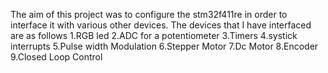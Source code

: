 The aim of this project was to configure the stm32f411re in order to interface it with various other devices.
The devices that I have interfaced are as follows
1.RGB led
2.ADC for a potentiometer
3.Timers
4.systick interrupts
5.Pulse width Modulation
6.Stepper Motor
7.Dc Motor
8.Encoder
9.Closed Loop Control
